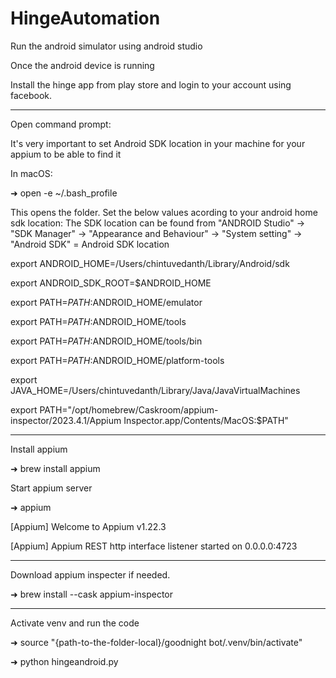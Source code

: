 # HingeAutomation


Run the android simulator using android studio

Once the android device is running

Install the hinge app from play store and login to your account using facebook.

----------------------------------------------------------------------------------------------------------

Open command prompt:

It's very important to set Android SDK location in your machine for your appium to be able to find it

In macOS:

➜ open -e ~/.bash_profile

This opens the folder. Set the below values acording to your android home sdk location: The SDK location can be found from "ANDROID Studio" -> "SDK Manager" -> "Appearance and Behaviour" -> "System setting" -> "Android SDK" = Android SDK location


export ANDROID_HOME=/Users/chintuvedanth/Library/Android/sdk

export ANDROID_SDK_ROOT=$ANDROID_HOME

export PATH=$PATH:$ANDROID_HOME/emulator

export PATH=$PATH:$ANDROID_HOME/tools

export PATH=$PATH:$ANDROID_HOME/tools/bin

export PATH=$PATH:$ANDROID_HOME/platform-tools

export JAVA_HOME=/Users/chintuvedanth/Library/Java/JavaVirtualMachines

export PATH="/opt/homebrew/Caskroom/appium-inspector/2023.4.1/Appium Inspector.app/Contents/MacOS:$PATH"

----------------------------------------------------------------------------------------------------------

Install appium

➜ brew install appium

Start appium server

➜ appium

[Appium] Welcome to Appium v1.22.3

[Appium] Appium REST http interface listener started on 0.0.0.0:4723

----------------------------------------------------------------------------------------------------------

Download appium inspecter if needed.

➜ brew install --cask appium-inspector

-----------------------------------------------------------------------------------------------------------

Activate venv and run the code

➜ source "{path-to-the-folder-local}/goodnight bot/.venv/bin/activate"

➜ python hingeandroid.py
